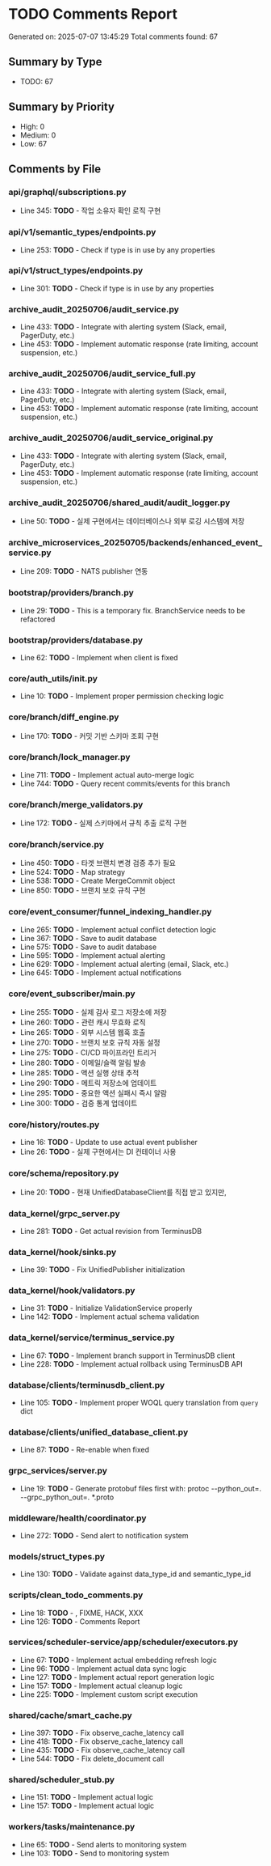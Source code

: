 # TODO Comments Report
Generated on: 2025-07-07 13:45:29
Total comments found: 67

## Summary by Type
- TODO: 67

## Summary by Priority
- High: 0
- Medium: 0
- Low: 67

## Comments by File

### api/graphql/subscriptions.py
- Line 345: **TODO** - 작업 소유자 확인 로직 구현

### api/v1/semantic_types/endpoints.py
- Line 253: **TODO** - Check if type is in use by any properties

### api/v1/struct_types/endpoints.py
- Line 301: **TODO** - Check if type is in use by any properties

### archive_audit_20250706/audit_service.py
- Line 433: **TODO** - Integrate with alerting system (Slack, email, PagerDuty, etc.)
- Line 453: **TODO** - Implement automatic response (rate limiting, account suspension, etc.)

### archive_audit_20250706/audit_service_full.py
- Line 433: **TODO** - Integrate with alerting system (Slack, email, PagerDuty, etc.)
- Line 453: **TODO** - Implement automatic response (rate limiting, account suspension, etc.)

### archive_audit_20250706/audit_service_original.py
- Line 433: **TODO** - Integrate with alerting system (Slack, email, PagerDuty, etc.)
- Line 453: **TODO** - Implement automatic response (rate limiting, account suspension, etc.)

### archive_audit_20250706/shared_audit/audit_logger.py
- Line 50: **TODO** - 실제 구현에서는 데이터베이스나 외부 로깅 시스템에 저장

### archive_microservices_20250705/backends/enhanced_event_service.py
- Line 209: **TODO** - NATS publisher 연동

### bootstrap/providers/branch.py
- Line 29: **TODO** - This is a temporary fix. BranchService needs to be refactored

### bootstrap/providers/database.py
- Line 62: **TODO** - Implement when client is fixed

### core/auth_utils/__init__.py
- Line 10: **TODO** - Implement proper permission checking logic

### core/branch/diff_engine.py
- Line 170: **TODO** - 커밋 기반 스키마 조회 구현

### core/branch/lock_manager.py
- Line 711: **TODO** - Implement actual auto-merge logic
- Line 744: **TODO** - Query recent commits/events for this branch

### core/branch/merge_validators.py
- Line 172: **TODO** - 실제 스키마에서 규칙 추출 로직 구현

### core/branch/service.py
- Line 450: **TODO** - 타겟 브랜치 변경 검증 추가 필요
- Line 524: **TODO** - Map strategy
- Line 538: **TODO** - Create MergeCommit object
- Line 850: **TODO** - 브랜치 보호 규칙 구현

### core/event_consumer/funnel_indexing_handler.py
- Line 265: **TODO** - Implement actual conflict detection logic
- Line 367: **TODO** - Save to audit database
- Line 575: **TODO** - Save to audit database
- Line 595: **TODO** - Implement actual alerting
- Line 629: **TODO** - Implement actual alerting (email, Slack, etc.)
- Line 645: **TODO** - Implement actual notifications

### core/event_subscriber/main.py
- Line 255: **TODO** - 실제 감사 로그 저장소에 저장
- Line 260: **TODO** - 관련 캐시 무효화 로직
- Line 265: **TODO** - 외부 시스템 웹훅 호출
- Line 270: **TODO** - 브랜치 보호 규칙 자동 설정
- Line 275: **TODO** - CI/CD 파이프라인 트리거
- Line 280: **TODO** - 이메일/슬랙 알림 발송
- Line 285: **TODO** - 액션 실행 상태 추적
- Line 290: **TODO** - 메트릭 저장소에 업데이트
- Line 295: **TODO** - 중요한 액션 실패시 즉시 알람
- Line 300: **TODO** - 검증 통계 업데이트

### core/history/routes.py
- Line 16: **TODO** - Update to use actual event publisher
- Line 26: **TODO** - 실제 구현에서는 DI 컨테이너 사용

### core/schema/repository.py
- Line 20: **TODO** - 현재 UnifiedDatabaseClient를 직접 받고 있지만,

### data_kernel/grpc_server.py
- Line 281: **TODO** - Get actual revision from TerminusDB

### data_kernel/hook/sinks.py
- Line 39: **TODO** - Fix UnifiedPublisher initialization

### data_kernel/hook/validators.py
- Line 31: **TODO** - Initialize ValidationService properly
- Line 142: **TODO** - Implement actual schema validation

### data_kernel/service/terminus_service.py
- Line 67: **TODO** - Implement branch support in TerminusDB client
- Line 228: **TODO** - Implement actual rollback using TerminusDB API

### database/clients/terminusdb_client.py
- Line 105: **TODO** - Implement proper WOQL query translation from `query` dict

### database/clients/unified_database_client.py
- Line 87: **TODO** - Re-enable when fixed

### grpc_services/server.py
- Line 19: **TODO** - Generate protobuf files first with: protoc --python_out=. --grpc_python_out=. *.proto

### middleware/health/coordinator.py
- Line 272: **TODO** - Send alert to notification system

### models/struct_types.py
- Line 130: **TODO** - Validate against data_type_id and semantic_type_id

### scripts/clean_todo_comments.py
- Line 18: **TODO** - , FIXME, HACK, XXX
- Line 126: **TODO** - Comments Report

### services/scheduler-service/app/scheduler/executors.py
- Line 67: **TODO** - Implement actual embedding refresh logic
- Line 96: **TODO** - Implement actual data sync logic
- Line 127: **TODO** - Implement actual report generation logic
- Line 157: **TODO** - Implement actual cleanup logic
- Line 225: **TODO** - Implement custom script execution

### shared/cache/smart_cache.py
- Line 397: **TODO** - Fix observe_cache_latency call
- Line 418: **TODO** - Fix observe_cache_latency call
- Line 435: **TODO** - Fix observe_cache_latency call
- Line 544: **TODO** - Fix delete_document call

### shared/scheduler_stub.py
- Line 151: **TODO** - Implement actual logic
- Line 157: **TODO** - Implement actual logic

### workers/tasks/maintenance.py
- Line 65: **TODO** - Send alerts to monitoring system
- Line 103: **TODO** - Send to monitoring system
